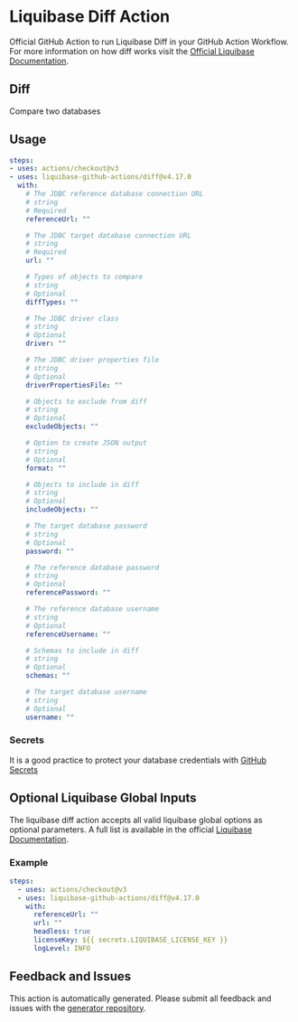 # Liquibase Diff Action
Official GitHub Action to run Liquibase Diff in your GitHub Action Workflow. For more information on how diff works visit the [Official Liquibase Documentation](https://docs.liquibase.com/commands/home.html).
## Diff
Compare two databases
## Usage
```yaml
steps:
- uses: actions/checkout@v3
- uses: liquibase-github-actions/diff@v4.17.0
  with:
    # The JDBC reference database connection URL
    # string
    # Required
    referenceUrl: ""

    # The JDBC target database connection URL
    # string
    # Required
    url: ""

    # Types of objects to compare
    # string
    # Optional
    diffTypes: ""

    # The JDBC driver class
    # string
    # Optional
    driver: ""

    # The JDBC driver properties file
    # string
    # Optional
    driverPropertiesFile: ""

    # Objects to exclude from diff
    # string
    # Optional
    excludeObjects: ""

    # Option to create JSON output
    # string
    # Optional
    format: ""

    # Objects to include in diff
    # string
    # Optional
    includeObjects: ""

    # The target database password
    # string
    # Optional
    password: ""

    # The reference database password
    # string
    # Optional
    referencePassword: ""

    # The reference database username
    # string
    # Optional
    referenceUsername: ""

    # Schemas to include in diff
    # string
    # Optional
    schemas: ""

    # The target database username
    # string
    # Optional
    username: ""

```

### Secrets
It is a good practice to protect your database credentials with [GitHub Secrets](https://docs.github.com/en/actions/security-guides/encrypted-secrets)

## Optional Liquibase Global Inputs
The liquibase diff action accepts all valid liquibase global options as optional parameters. A full list is available in the official [Liquibase Documentation](https://docs.liquibase.com/parameters/command-parameters.html).

### Example
```yaml
steps:
  - uses: actions/checkout@v3
  - uses: liquibase-github-actions/diff@v4.17.0
    with:
      referenceUrl: ""
      url: ""
      headless: true
      licenseKey: ${{ secrets.LIQUIBASE_LICENSE_KEY }}
      logLevel: INFO
```

## Feedback and Issues
This action is automatically generated. Please submit all feedback and issues with the [generator repository](https://github.com/liquibase/github-action-generator/issues).
